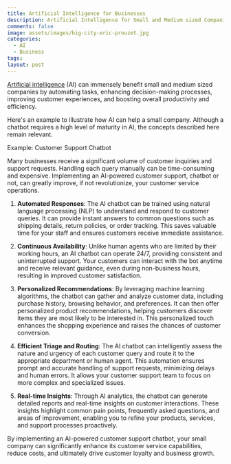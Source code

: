```yaml
---
title: Artificial Intelligence for Businesses
description: Artificial Intelligence for Small and Medium sized Companies (SMEs).
comments: false
image: assets/images/big-city-eric-prouzet.jpg
categories:
  - AI
  - Business
tags: 
layout: post
---
```

[Artificial intelligence](/artificial-intelligence/) (AI) can immensely benefit small and medium sized companies by automating tasks, enhancing decision-making processes, improving customer experiences, and boosting overall productivity and efficiency. 

Here's an example to illustrate how AI can help a small company. Although a chatbot requires a high level of maturity in AI, the concepts described here remain relevant.

Example: Customer Support Chatbot

Many businesses receive a significant volume of customer inquiries and support requests. Handling each query manually can be time-consuming and expensive. Implementing an AI-powered customer support, chatbot or not, can greatly improve, if not revolutionize, your customer service operations.

1. **Automated Responses**: The AI chatbot can be trained using natural language processing (NLP) to understand and respond to customer queries. It can provide instant answers to common questions such as shipping details, return policies, or order tracking. This saves valuable time for your staff and ensures customers receive immediate assistance.
    
2. **Continuous Availability**: Unlike human agents who are limited by their working hours, an AI chatbot can operate 24/7, providing consistent and uninterrupted support. Your customers can interact with the bot anytime and receive relevant guidance, even during non-business hours, resulting in improved customer satisfaction.
    
3. **Personalized Recommendations**: By leveraging machine learning algorithms, the chatbot can gather and analyze customer data, including purchase history, browsing behavior, and preferences. It can then offer personalized product recommendations, helping customers discover items they are most likely to be interested in. This personalized touch enhances the shopping experience and raises the chances of customer conversion.
    
4. **Efficient Triage and Routing**: The AI chatbot can intelligently assess the nature and urgency of each customer query and route it to the appropriate department or human agent. This automation ensures prompt and accurate handling of support requests, minimizing delays and human errors. It allows your customer support team to focus on more complex and specialized issues.
    
5. **Real-time Insights**: Through AI analytics, the chatbot can generate detailed reports and real-time insights on customer interactions. These insights highlight common pain points, frequently asked questions, and areas of improvement, enabling you to refine your products, services, and support processes proactively.
    

By implementing an AI-powered customer support chatbot, your small company can significantly enhance its customer service capabilities, reduce costs, and ultimately drive customer loyalty and business growth.